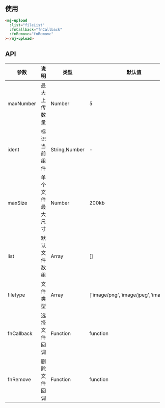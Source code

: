 <!--
 * @Description: 文件上传
 * @Author: panrui
 * @Date: 2021-06-04 18:10:36
 * @LastEditTime: 2021-11-02 10:24:25
 * @LastEditors: panrui
 * 不忘初心,不负梦想
-->

## 使用

```html
<mj-upload
  :list="fileList"
  :fnCallback="fnCallback"
  :fnRemove="fnRemove"
></mj-upload>
```

## API

| 参数       | 说明             | 类型          | 默认值                                 | 必填  | 返回值                      | 备注                               |
| ---------- | ---------------- | ------------- | -------------------------------------- | ----- | --------------------------- | ---------------------------------- |
| maxNumber  | 最大上传数量     | Number        | 5                                      | false | -                           | -                                  |
| ident      | 标识当前组件     | String,Number | -                                      | false | ------                      |
| maxSize    | 单个文件最大尺寸 | Number        | 200kb                                  | false | -                           | -                                  |
| list       | 默认文件数组     | Array         | []                                     | false | -                           | 格式为{uid:'',name:'',thumbUrl:''} |
| filetype   | 文件类型         | Array         | ['image/png','image/jpeg','image/jpg'] | false | -                           | -                                  |
| fnCallback | 选择文件回调     | Function      | function                               | false | 当前已选择文件 list, option | -                                  |
| fnRemove   | 删除文件回调     | Function      | function                               | false | 当前删除的文件 file, option | -                                  |

<!-- | actionUrl    | 自动上传 url     | String   | ''                                     | false | -                   | -                             |
| isAutoUpload | 是否自动上传     | Boolean  | false                                  | false | -                   | -                             | -->

